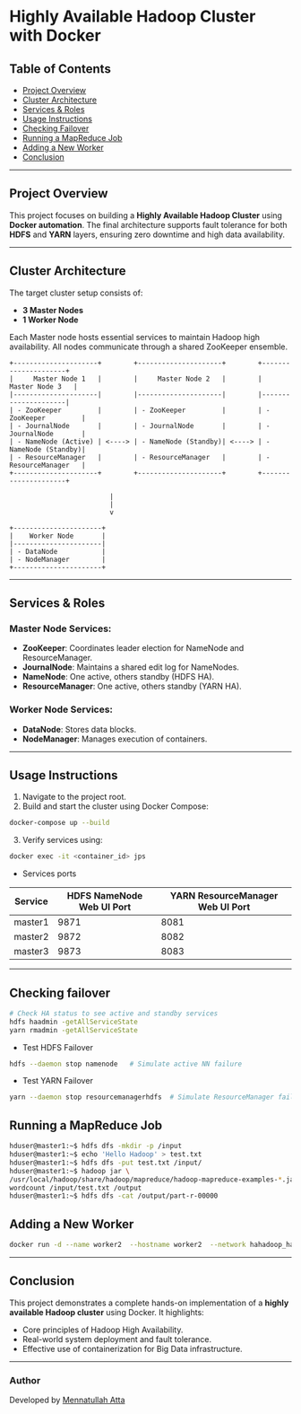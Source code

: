 #  Highly Available Hadoop Cluster with Docker


## Table of Contents

- [Project Overview](#project-overview)
- [Cluster Architecture](#cluster-architecture)
- [Services & Roles](#services--roles)
- [Usage Instructions](#usage-instructions)
- [Checking Failover](#checking-failover)
- [Running a MapReduce Job](#running-a-mapreduce-job)
- [Adding a New Worker](#adding-a-new-worker)
- [Conclusion](#conclusion)


---

##  Project Overview

This project focuses on building a **Highly Available Hadoop Cluster** using **Docker automation**. The final architecture supports fault tolerance for both **HDFS** and **YARN** layers, ensuring zero downtime and high data availability.

---

##  Cluster Architecture

The target cluster setup consists of:

- **3 Master Nodes**
- **1 Worker Node**

Each Master node hosts essential services to maintain Hadoop high availability. All nodes communicate through a shared ZooKeeper ensemble.

```text
+---------------------+        +---------------------+        +---------------------+
|     Master Node 1   |        |     Master Node 2   |        |     Master Node 3   |
|---------------------|        |---------------------|        |---------------------|
| - ZooKeeper         |        | - ZooKeeper         |        | - ZooKeeper         |
| - JournalNode       |        | - JournalNode       |        | - JournalNode       |
| - NameNode (Active) | <----> | - NameNode (Standby)| <----> | - NameNode (Standby)|
| - ResourceManager   |        | - ResourceManager   |        | - ResourceManager   |
+---------------------+        +---------------------+        +---------------------+

                         |
                         |
                         v

+----------------------+
|    Worker Node       |
|----------------------|
| - DataNode           |
| - NodeManager        |
+----------------------+
```

---

## Services & Roles

### Master Node Services:

-  **ZooKeeper**: Coordinates leader election for NameNode and ResourceManager.
-  **JournalNode**: Maintains a shared edit log for NameNodes.
-  **NameNode**: One active, others standby (HDFS HA).
-  **ResourceManager**: One active, others standby (YARN HA).

### Worker Node Services:

-  **DataNode**: Stores data blocks.
-  **NodeManager**: Manages execution of containers.

---


##  Usage Instructions

1. Navigate to the project root.
2. Build and start the cluster using Docker Compose:

```bash
docker-compose up --build
```

3. Verify services using:

```bash
docker exec -it <container_id> jps
```

- Services ports


| Service   | HDFS NameNode Web UI Port   | YARN ResourceManager Web UI Port|
|------------|------------|-----------|
| master1 | 9871|  8081
| master2| 9872|  8082
| master3| 9873| 8083

---

## Checking failover


```bash
# Check HA status to see active and standby services
hdfs haadmin -getAllServiceState
yarn rmadmin -getAllServiceState
```

- Test HDFS Failover
```bash
hdfs --daemon stop namenode   # Simulate active NN failure
```

- Test YARN Failover
```bash
yarn --daemon stop resourcemanagerhdfs  # Simulate ResourceManager failure
``` 


## Running a MapReduce Job
```bash
hduser@master1:~$ hdfs dfs -mkdir -p /input
hduser@master1:~$ echo 'Hello Hadoop' > test.txt
hduser@master1:~$ hdfs dfs -put test.txt /input/
hduser@master1:~$ hadoop jar \
/usr/local/hadoop/share/hadoop/mapreduce/hadoop-mapreduce-examples-*.jar \
wordcount /input/test.txt /output
hduser@master1:~$ hdfs dfs -cat /output/part-r-00000

```

## Adding a New Worker

```bash
docker run -d --name worker2  --hostname worker2  --network hahadoop_hadoop-network  -e "YARN_CONF_DIR=/usr/local/hadoop/etc/hadoop"  -e "HADOOP_CONF_DIR=/usr/local/hadoop/etc/hadoop"  --volume hadoop_datanode2:/hadoop/dfs/data   hahadoop-worker1:latest
```
---

##  Conclusion

This project demonstrates a complete hands-on implementation of a **highly available Hadoop cluster** using Docker. It highlights:
- Core principles of Hadoop High Availability.
- Real-world system deployment and fault tolerance.
- Effective use of containerization for Big Data infrastructure.

---

### Author
Developed by [Mennatullah Atta](https://github.com/Mennatullahatta)
